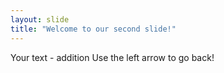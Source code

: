 ```yaml
---
layout: slide
title: "Welcome to our second slide!"
---
```

Your text - addition
Use the left arrow to go back!
